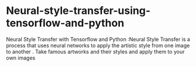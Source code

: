 # Neural-style-transfer-using-tensorflow-and-python
Neural Style Transfer  with Tensorflow and Python :Neural Style Transfer is a process that uses neural networks to apply the artistic style from one image to another . Take famous artworks and their styles and apply them to your own images

